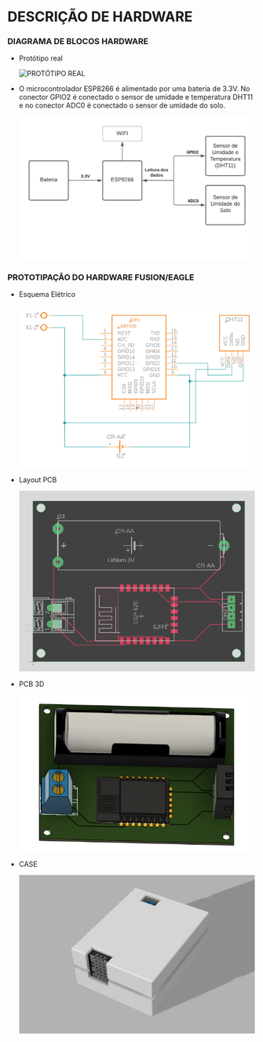 # DESCRIÇÃO DE HARDWARE

### DIAGRAMA DE BLOCOS HARDWARE

* Protótipo real

  ![PROTÓTIPO REAL](https://github.com/mateusbsa/Sistemas-Embarcados-Projeto/blob/main/hardware/Imagens_3D/prot%C3%B3tipo_real.jpeg)

* O microcontrolador ESP8266 é alimentado por uma bateria de 3.3V. No conector GPIO2 é conectado o sensor de umidade e temperatura DHT11 e no conector ADC0 é conectado o sensor de umidade do solo. 

  ![Diagrama_Blocos](https://github.com/mateusbsa/Sistemas-Embarcados-Projeto/blob/main/hardware/Diagrama_Blocos_Hardware.jpeg)

### PROTOTIPAÇÃO DO HARDWARE FUSION/EAGLE

* Esquema Elétrico

  ![Esquema](https://github.com/mateusbsa/Sistemas-Embarcados-Projeto/blob/main/hardware/Imagens_3D/Esquema_Eletrico.png)


* Layout PCB

  ![Layout](https://github.com/mateusbsa/Sistemas-Embarcados-Projeto/blob/main/hardware/Imagens_3D/Layout_PCB.png)

* PCB 3D

  ![PCB_3D](https://github.com/mateusbsa/Sistemas-Embarcados-Projeto/blob/main/hardware/Imagens_3D/PCB_3D.png)


* CASE

  ![Case](https://github.com/mateusbsa/Sistemas-Embarcados-Projeto/blob/main/hardware/Imagens_3D/Case_2.png)

